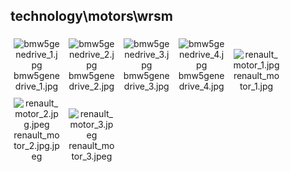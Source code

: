 ## technology\motors\wrsm
<div class="col" style="display: inline-block; width: 16.66%; padding: 5px; box-sizing: border-box; text-align: center;">
<img src="https://media.evkx.net/multimedia/technology/motors/wrsm/bmw5genedrive_1_xst.jpg" class="img-thumbnail" alt="bmw5genedrive_1.jpg">
bmw5genedrive_1.jpg
</div>
<div class="col" style="display: inline-block; width: 16.66%; padding: 5px; box-sizing: border-box; text-align: center;">
<img src="https://media.evkx.net/multimedia/technology/motors/wrsm/bmw5genedrive_2_xst.jpg" class="img-thumbnail" alt="bmw5genedrive_2.jpg">
bmw5genedrive_2.jpg
</div>
<div class="col" style="display: inline-block; width: 16.66%; padding: 5px; box-sizing: border-box; text-align: center;">
<img src="https://media.evkx.net/multimedia/technology/motors/wrsm/bmw5genedrive_3_xst.jpg" class="img-thumbnail" alt="bmw5genedrive_3.jpg">
bmw5genedrive_3.jpg
</div>
<div class="col" style="display: inline-block; width: 16.66%; padding: 5px; box-sizing: border-box; text-align: center;">
<img src="https://media.evkx.net/multimedia/technology/motors/wrsm/bmw5genedrive_4_xst.jpg" class="img-thumbnail" alt="bmw5genedrive_4.jpg">
bmw5genedrive_4.jpg
</div>
<div class="col" style="display: inline-block; width: 16.66%; padding: 5px; box-sizing: border-box; text-align: center;">
<img src="https://media.evkx.net/multimedia/technology/motors/wrsm/renault_motor_1_xst.jpg" class="img-thumbnail" alt="renault_motor_1.jpg">
renault_motor_1.jpg
</div>
<div class="col" style="display: inline-block; width: 16.66%; padding: 5px; box-sizing: border-box; text-align: center;">
<img src="https://media.evkx.net/multimedia/technology/motors/wrsm/renault_motor_2.jpg_xst.jpeg" class="img-thumbnail" alt="renault_motor_2.jpg.jpeg">
renault_motor_2.jpg.jpeg
</div>
<div class="col" style="display: inline-block; width: 16.66%; padding: 5px; box-sizing: border-box; text-align: center;">
<img src="https://media.evkx.net/multimedia/technology/motors/wrsm/renault_motor_3_xst.jpeg" class="img-thumbnail" alt="renault_motor_3.jpeg">
renault_motor_3.jpeg
</div>
